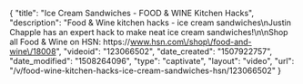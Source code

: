 {
    "title": "Ice Cream Sandwiches - FOOD & WINE Kitchen Hacks",
    "description": "Food & Wine kitchen hacks - ice cream sandwiches\nJustin Chapple has an expert hack to make neat ice cream sandwiches!\n\nShop all Food & Wine on HSN: https:\/\/www.hsn.com\/shop\/food-and-wine\/18008",
    "videoid": "123066502",
    "date_created": "1507922757",
    "date_modified": "1508264096",
    "type": "captivate",
    "layout": "video",
    "url": "\/v\/food-wine-kitchen-hacks-ice-cream-sandwiches-hsn\/123066502"
}